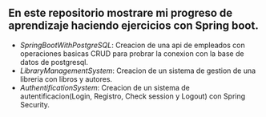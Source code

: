 En este repositorio mostrare mi progreso de aprendizaje haciendo ejercicios con Spring boot.
---
- *SpringBootWithPostgreSQL*: 
   Creacion de una api de empleados con operaciones basicas CRUD para probrar la conexion con la base de datos de postgresql.
- *LibraryManagementSystem*:
   Creacion de un sistema de gestion de una libreria con libros y autores.
- *AuthentificationSystem*:
   Creacion de un sistema de autentificacion(Login, Registro, Check session y Logout) con Spring Security.
